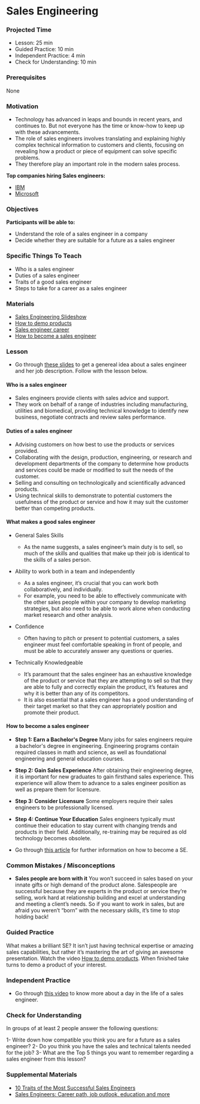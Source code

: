# Sales Engineering

### Projected Time

- Lesson: 25 min
- Guided Practice: 10 min
- Independent Practice: 4 min
- Check for Understanding: 10 min

### Prerequisites

None

### Motivation

- Technology has advanced in leaps and bounds in recent years, and continues to. But not everyone has the time or know-how to keep up with these advancements. 
- The role of sales engineers involves translating and explaining highly complex technical information to customers and clients, focusing on revealing how a product or piece of equipment can solve specific problems. 
-  They therefore play an important role in the modern sales process. 

**Top companies hiring Sales engineers:**
- [IBM](https://www.ibm.com/)
- [Microsoft](https://www.microsoft.com/)

### Objectives

**Participants will be able to:**

- Understand the role of a sales engineer in a company
- Decide whether they are suitable for a future as a sales engineer


### Specific Things To Teach

- Who is a sales engineer
- Duties of a sales engineer
- Traits of a good sales engineer
- Steps to take for a career as a sales engineer

### Materials

- [Sales Engineering Slideshow](https://docs.google.com/presentation/d/1e_CgRXTbwZRj17F-Usza5xJerOqa0ya6Lt0wcBsQyak/edit?usp=sharing)
- [How to demo products](https://www.youtube.com/watch?v=Cxl_3ANnE0A)
- [Sales engineer career](https://www.youtube.com/watch?v=VoNkYHBgfHo)
- [How to become a sales engineer](https://www.careerexplorer.com/careers/sales-engineer/how-to-become/)


### Lesson

- Go through [these slides](ttps://docs.google.com/presentation/d/1e_CgRXTbwZRj17F-Usza5xJerOqa0ya6Lt0wcBsQyak/edit?usp=sharing)  to get a genereal idea about a sales engineer and her job description. Follow with the lesson below.

#### Who is a sales engineer
- Sales engineers provide clients with sales advice and support. 
- They work on behalf of a range of industries including manufacturing, utilities and biomedical, providing technical knowledge to identify new business, negotiate contracts and review sales performance.
#### Duties of a sales engineer
- Advising customers on how best to use the products or services provided.
- Collaborating with the design, production, engineering, or research and development departments of the company to determine how products and services could be made or modified to suit the needs of the customer.
- Selling and consulting on technologically and scientifically advanced products.
- Using technical skills to demonstrate to potential customers the usefulness of the product or service and how it may suit the customer better than competing products.

#### What makes a good sales engineer
- General Sales Skills
    - As the name suggests, a sales engineer’s main duty is to sell, so much of the skills and qualities that make up their job is identical to the skills of a sales person.

- Ability to work both in a team and independently
    - As a sales engineer, it’s crucial that you can work both collaboratively, and individually. 
    - For example, you need to be able to effectively communicate with the other sales people within your company to develop marketing strategies, but also need to be able to work alone when conducting market research and other analysis.
- Confidence
    - Often having to pitch or present to potential customers, a sales engineer must feel comfortable speaking in front of people, and must be able to accurately answer any questions or queries.
- Technically Knowledgeable
    - It’s paramount that the sales engineer has an exhaustive knowledge of the product or service that they are attempting to sell so that they are able to fully and correctly explain the product, it’s features and why it is better than any of its competitors.
    - It is also essential that a sales engineer has a good understanding of their target market so that they can appropriately position and promote their product.
 
#### How to become a sales engineer
- **Step 1: Earn a Bachelor's Degree**
Many jobs for sales engineers require a bachelor's degree in engineering. Engineering programs contain required classes in math and science, as well as foundational engineering and general education courses.
- **Step 2: Gain Sales Experience**
After obtaining their engineering degree, it is important for new graduates to gain firsthand sales experience. This experience will allow them to advance to a sales engineer position as well as prepare them for licensure.
- **Step 3: Consider Licensure**
Some employers require their sales engineers to be professionally licensed.
- **Step 4: Continue Your Education**
 Sales engineers typically must continue their education to stay current with changing trends and products in their field. Additionally, re-training may be required as old technology becomes obsolete.

- Go through [this article](https://www.careerexplorer.com/careers/sales-engineer/how-to-become/) for further information on how to become a SE.



### Common Mistakes / Misconceptions
- **Sales people are born with it**
You won’t succeed in sales based on your innate gifts or high demand of the product alone. Salespeople are successful because they are experts in the product or service they’re selling, work hard at relationship building and excel at understanding and meeting a client’s needs. So if you want to work in sales, but are afraid you weren’t “born” with the necessary skills, it’s time to stop holding back!

### Guided Practice
What makes a brilliant SE? It isn’t just having technical expertise or amazing sales capabilities, but rather it’s mastering the art of giving an awesome presentation. Watch the video [How to demo products](https://www.youtube.com/watch?v=Cxl_3ANnE0A). When finished take turns to  demo a product of your interest.


### Independent Practice
- Go through [this video](https://www.youtube.com/watch?v=VoNkYHBgfHo) to know more about a day in the life of a sales engineer.


### Check for Understanding

In groups of at least 2 people answer the following questions:

1- Write down how compatible you think you are for a future as a sales engineer? 
2- Do you think you have the sales and technical talents needed for the job?
3- What are the Top 5 things you want to remember regarding a sales engineer from this lesson?

### Supplemental Materials
 - [10 Traits of the Most Successful Sales Engineers](https://www.linkedin.com/pulse/10-traits-most-successful-sales-engineers-dave-lusk)
- [Sales Engineers: Career path, job outlook, education and more](https://www.raise.me/careers/sales/sales-engineers)
